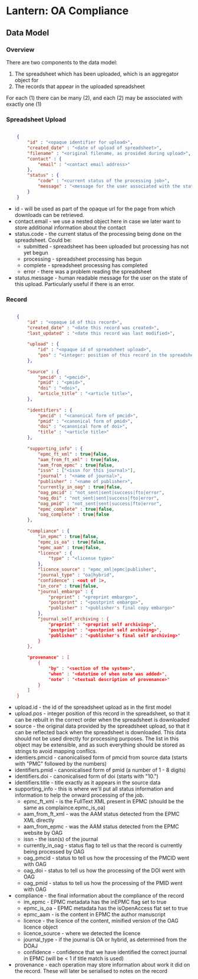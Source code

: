 # Lantern: OA Compliance

## Data Model

### Overview

There are two components to the data model:

1. The spreadsheet which has been uploaded, which is an aggregator object for
2. The records that appear in the uploaded spreadsheet

For each (1) there can be many (2), and each (2) may be associated with exactly one (1)

### Spreadsheet Upload

```json

    {
        "id" : "<opaque identifier for upload>",
        "created_date" : "<date of upload of spreadsheet>",
        "filename" : "<original filename, as provided during upload>",
        "contact" : {
            "email" : "<contact email address>"
        },
        "status" : {
            "code" : "<current status of the processing job>",
            "message" : "<message for the user associated with the status>"
        }
    }

```

* id - will be used as part of the opaque url for the page from which downloads can be retrieved.
* contact.email - we use a nested object here in case we later want to store additional information about the contact
* status.code - the current status of the processing being done on the spreadsheet.  Could be:
    * submitted - spreadsheet has been uploaded but processing has not yet begun
    * processing - spreadsheet processing has begun
    * complete - spreadsheet processing has completed
    * error - there was a problem reading the spreadsheet
* status.message - human readable message for the user on the state of this upload.  Particularly useful if there is an error.

### Record

```json

    {
        "id" : "<opaque id of this record>",
        "created_date" : "<date this record was created>",
        "last_updated" : "<date this record was last modified>",
        
        "upload" : {
            "id" : "<opaque id of spreadsheet upload>",
            "pos" : "<integer: position of this record in the spreadsheet>"
        },
        
        "source" : {
            "pmcid" : "<pmcid>",
            "pmid" : "<pmid>",
            "doi" : "<doi>",
            "article_title" : "<article title>",
        },
        
        "identifiers" : {
            "pmcid" : "<canonical form of pmcid>",
            "pmid" : "<canonical form of pmid>",
            "doi" : "<canonical form of doi>",
            "title" : "<article title>"
        },
        
        "supporting_info" : {
            "epmc_ft_xml" : true|false,
            "aam_from_ft_xml" : true|false,
            "aam_from_epmc" : true|false,
            "issn" : ["<issn for this journal>"],
            "journal" : "<name of journal>",
            "publisher" : "<name of publisher>",
            "currently_in_oag" : true|false,
            "oag_pmcid" : "not_sent|sent|success|fto|error",
            "oag_doi" : "not_sent|sent|success|fto|error",
            "oag_pmid" : "not_sent|sent|success|fto|error",
            "epmc_complete" : true|false,
            "oag_complete" : true|false
        },
        
        "compliance" : {
            "in_epmc" : true|false,
            "epmc_is_oa" : true|false,
            "epmc_aam" : true|false,
            "licence" : {
                "type" : "<license type>"
            },
            "licence_source" : "epmc_xml|epmc|publisher",
            "journal_type" : "oa|hybrid",
            "confidence" : <out of 1>,
            "in_core" : true|false,
            "journal_embargo" : {
                "preprint" : "<preprint embargo>",
                "postprint" : "<postprint embargo>",
                "publisher" : "<publisher's final copy embargo>"
            },
            "journal_self_archiving : {
                "preprint" : "<preprint self archiving>",
                "postprint" : "<postprint self archiving>",
                "publisher" : "<publisher's final self archiving>"
            }
        },
        
        "provenance" : [
            {
                "by" : "<section of the system>",
                "when" : "<datetime of when note was added>",
                "note" : "<textual description of provenance>"
            }
        ]
    }
```

* upload.id - the id of the spreadsheet upload as in the first model
* upload.pos - integer position of this record in the spreadsheet, so that it can be rebuilt in the correct order when the spreadsheet is downloaded
* source - the original data provided by the spreadsheet upload, so that it can be reflected back when the spreadsheet is downloaded.  This data should not be used directly for processing purposes.  The list in this object may be extensible, and as such everything should be stored as strings to avoid mapping conflics.
* identiers.pmcid - canonicalised form of pmcid from source data (starts with "PMC" followed by the numbers)
* identifiers.pmid - canonicalised form of pmid (a number of 1 - 8 digits)
* identifiers.doi - canonicalised form of doi (starts with "10.")
* identifiers.title - title exactly as it appears in the source data
* supporting_info - this is where we'll put all status information and information to help the onward processing of the job.
    * epmc_ft_xml - is the FullText XML present in EPMC (should be the same as complaince.epmc_is_oa)
    * aam_from_ft_xml - was the AAM status detected from the EPMC XML directly
    * aam_from_epmc - was the AAM status detected from the EPMC website by OAG
    * issn - the issn(s) of the journal
    * currently_in_oag - status flag to tell us that the record is currently being processed by OAG
    * oag_pmcid - status to tell us how the processing of the PMCID went with OAG
    * oag_doi - status to tell us how the processing of the DOI went with OAG
    * oag_pmid - status to tell us how the processing of the PMID went with OAG
* compliance - the final information about the compliance of the record
    * im_epmc - EPMC metadata has the inEPMC flag set to true
    * epmc_is_oa - EPMC metadata has the isOpenAccess flat set to true
    * epmc_aam - is the content in EPMC the author manuscript
    * licence - the licence of the content, minified version of the OAG licence object
    * licence_source - where we detected the licence
    * journal_type - if the journal is OA or hybrid, as determined from the DOAJ
    * confidence - confidence that we have identified the correct journal in EPMC (will be < 1 if title match is used)
* provenance - each operation may store information about work it did on the record.  These will later be serialised to notes on the record
    

